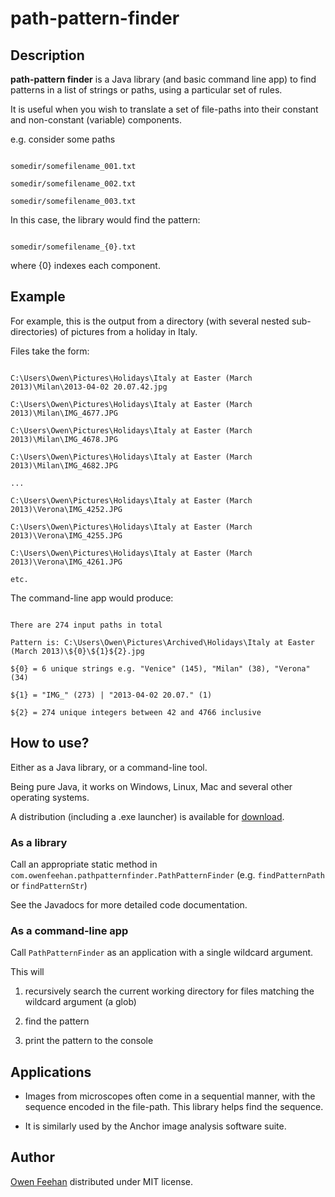 # path-pattern-finder



## Description



**path-pattern finder** is a Java library (and basic command line app) to find patterns in a list of strings or paths, using a particular set of rules.



It is useful when you wish to translate a set of file-paths into their constant and non-constant (variable) components.



e.g. consider some paths

```

somedir/somefilename_001.txt

somedir/somefilename_002.txt

somedir/somefilename_003.txt

```



In this case, the library would find the pattern:

```

somedir/somefilename_{0}.txt

```

where {0} indexes each component.



## Example



For example, this is the output from a directory (with several nested sub-directories) of pictures from a holiday in Italy.



Files take the form:

```

C:\Users\Owen\Pictures\Holidays\Italy at Easter (March 2013)\Milan\2013-04-02 20.07.42.jpg

C:\Users\Owen\Pictures\Holidays\Italy at Easter (March 2013)\Milan\IMG_4677.JPG

C:\Users\Owen\Pictures\Holidays\Italy at Easter (March 2013)\Milan\IMG_4678.JPG

C:\Users\Owen\Pictures\Holidays\Italy at Easter (March 2013)\Milan\IMG_4682.JPG

...

C:\Users\Owen\Pictures\Holidays\Italy at Easter (March 2013)\Verona\IMG_4252.JPG

C:\Users\Owen\Pictures\Holidays\Italy at Easter (March 2013)\Verona\IMG_4255.JPG

C:\Users\Owen\Pictures\Holidays\Italy at Easter (March 2013)\Verona\IMG_4261.JPG

etc.

```



The command-line app would produce:

```

There are 274 input paths in total

Pattern is: C:\Users\Owen\Pictures\Archived\Holidays\Italy at Easter (March 2013)\${0}\${1}${2}.jpg

${0} = 6 unique strings e.g. "Venice" (145), "Milan" (38), "Verona" (34)

${1} = "IMG_" (273) | "2013-04-02 20.07." (1)

${2} = 274 unique integers between 42 and 4766 inclusive

```



## How to use?

Either as a Java library, or a command-line tool.

Being pure Java, it works on Windows, Linux, Mac and several other operating systems.

A distribution (including a .exe launcher) is available for [download](https://bitbucket.org/path-pattern-finder/path-pattern-finder/downloads/).

### As a library



Call an appropriate static method in ```com.owenfeehan.pathpatternfinder.PathPatternFinder```  (e.g. ```findPatternPath``` or ```findPatternStr```)



See the Javadocs for more detailed code documentation.



### As a command-line app



Call ```PathPatternFinder``` as an application with a single wildcard argument.



This will

1. recursively search the current working directory for files matching the wildcard argument (a glob)

2. find the pattern

3. print the pattern to the console



## Applications



* Images from microscopes often come in a sequential manner, with the sequence encoded in the file-path. This library helps find the sequence. 

* It is similarly used by the Anchor image analysis software suite.



## Author



[Owen Feehan](http://www.owenfeehan.com) distributed under MIT license.

